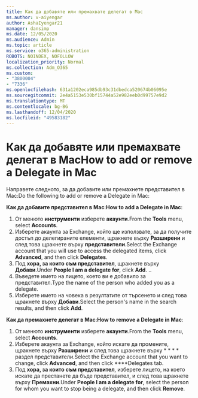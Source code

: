 ```yaml
---
title: Как да добавяте или премахвате делегат в Mac
ms.author: v-aiyengar
author: AshaIyengar21
manager: dansimp
ms.date: 12/05/2020
ms.audience: Admin
ms.topic: article
ms.service: o365-administration
ROBOTS: NOINDEX, NOFOLLOW
localization_priority: Normal
ms.collection: Adm_O365
ms.custom:
- "3800004"
- "7336"
ms.openlocfilehash: 631a1202eca985db93c31dbedca520674b06095e
ms.sourcegitcommit: 2e4a5153e530bf15744a52e982eeb0d99757e9d2
ms.translationtype: MT
ms.contentlocale: bg-BG
ms.lasthandoff: 12/04/2020
ms.locfileid: "49583182"
---
```

# <a name="how-to-add-or-remove-a-delegate-in-mac"></a><span data-ttu-id="5a367-102">Как да добавяте или премахвате делегат в Mac</span><span class="sxs-lookup"><span data-stu-id="5a367-102">How to add or remove a Delegate in Mac</span></span>

<span data-ttu-id="5a367-103">Направете следното, за да добавите или премахнете представител в Mac:</span><span class="sxs-lookup"><span data-stu-id="5a367-103">Do the following to add or remove a Delegate in Mac:</span></span>

<span data-ttu-id="5a367-104">**Как да добавите представител в Mac**:</span><span class="sxs-lookup"><span data-stu-id="5a367-104">**How to add a Delegate in Mac**:</span></span>

1. <span data-ttu-id="5a367-105">От менюто **инструменти** изберете **акаунти**.</span><span class="sxs-lookup"><span data-stu-id="5a367-105">From the **Tools** menu, select **Accounts**.</span></span>
1. <span data-ttu-id="5a367-106">Изберете акаунта за Exchange, който ще използвате, за да получите достъп до делегираните елементи, щракнете върху **Разширени** и след това щракнете върху **представители**.</span><span class="sxs-lookup"><span data-stu-id="5a367-106">Select the Exchange account that you will use to access the delegated items, click **Advanced**, and then click **Delegates**.</span></span>
1. <span data-ttu-id="5a367-107">Под **хора, за които съм представител**, щракнете върху **Добави**.</span><span class="sxs-lookup"><span data-stu-id="5a367-107">Under **People I am a delegate for**, click **Add**.</span></span> <span data-ttu-id="5a367-108">.</span><span class="sxs-lookup"><span data-stu-id="5a367-108">.</span></span>
1. <span data-ttu-id="5a367-109">Въведете името на лицето, което ви е добавило за представител.</span><span class="sxs-lookup"><span data-stu-id="5a367-109">Type the name of the person who added you as a delegate.</span></span>
1. <span data-ttu-id="5a367-110">Изберете името на човека в резултатите от търсенето и след това щракнете върху **Добави**.</span><span class="sxs-lookup"><span data-stu-id="5a367-110">Select the person's name in the search results, and then click **Add**.</span></span>
 
<span data-ttu-id="5a367-111">**Как да премахнете делегат в Mac**:</span><span class="sxs-lookup"><span data-stu-id="5a367-111">**How to remove a Delegate in Mac**:</span></span>

1. <span data-ttu-id="5a367-112">От менюто **инструменти** изберете **акаунти**.</span><span class="sxs-lookup"><span data-stu-id="5a367-112">From the **Tools** menu, select **Accounts**.</span></span>
1. <span data-ttu-id="5a367-113">Изберете акаунта за Exchange, който искате да промените, щракнете върху **Разширени** и след това щракнете върху \* \* \* \* раздел представители.</span><span class="sxs-lookup"><span data-stu-id="5a367-113">Select the Exchange account that you want to change, click **Advanced**, and then click \*\*\*\*Delegates tab.</span></span>
1. <span data-ttu-id="5a367-114">Под **хора, за които съм представител**, изберете лицето, на което искате да престанете да бъде представител, и след това щракнете върху **Премахни**.</span><span class="sxs-lookup"><span data-stu-id="5a367-114">Under **People I am a delegate for**, select the person for whom you want to stop being a delegate, and then click **Remove**.</span></span>
